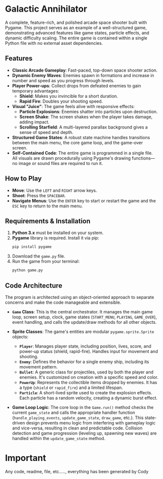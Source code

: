 # Galactic Annihilator

A complete, feature-rich, and polished arcade space shooter built with Pygame. This project serves as an example of a well-structured game, demonstrating advanced features like game states, particle effects, and dynamic difficulty scaling. The entire game is contained within a single Python file with no external asset dependencies.



## Features

*   **Classic Arcade Gameplay**: Fast-paced, top-down space shooter action.
*   **Dynamic Enemy Waves**: Enemies spawn in formations and increase in number and speed as you progress through levels.
*   **Player Power-ups**: Collect drops from defeated enemies to gain temporary advantages:
    *   **Shield**: Makes you invincible for a short duration.
    *   **Rapid Fire**: Doubles your shooting speed.
*   **Visual "Juice"**: The game feels alive with responsive effects:
    *   **Particle Explosions**: Enemies shatter into particles upon destruction.
    *   **Screen Shake**: The screen shakes when the player takes damage, adding impact.
    *   **Scrolling Starfield**: A multi-layered parallax background gives a sense of speed and depth.
*   **Structured Game States**: A robust state machine handles transitions between the main menu, the core game loop, and the game-over screen.
*   **Self-Contained Code**: The entire game is programmed in a single file. All visuals are drawn procedurally using Pygame's drawing functions—no image or sound files are required to run it.

## How to Play

*   **Move**: Use the `LEFT` and `RIGHT` arrow keys.
*   **Shoot**: Press the `SPACEBAR`.
*   **Navigate Menus**: Use the `ENTER` key to start or restart the game and the `ESC` key to return to the main menu.

## Requirements & Installation

1.  **Python 3.x** must be installed on your system.
2.  **Pygame** library is required. Install it via pip:
    ```bash
    pip install pygame
    ```
3.  Download the `game.py` file.
4.  Run the game from your terminal:
    ```bash
    python game.py
    ```

## Code Architecture

The program is architected using an object-oriented approach to separate concerns and make the code manageable and extensible.

*   **`Game` Class**: This is the central orchestrator. It manages the main game loop, screen setup, clock, game states (`START_MENU`, `PLAYING`, `GAME_OVER`), event handling, and calls the update/draw methods for all other objects.

*   **Sprite Classes**: The game's entities are modular `pygame.sprite.Sprite` objects:
    *   **`Player`**: Manages player state, including position, lives, score, and power-up status (shield, rapid-fire). Handles input for movement and shooting.
    *   **`Enemy`**: Defines the behavior for a single enemy ship, including its movement pattern.
    *   **`Bullet`**: A generic class for projectiles, used by both the player and enemies. It's customized on creation with a specific speed and color.
    *   **`PowerUp`**: Represents the collectible items dropped by enemies. It has a type (`shield` or `rapid_fire`) and a limited lifespan.
    *   **`Particle`**: A short-lived sprite used to create the explosion effects. Each particle has a random velocity, creating a dynamic burst effect.

*   **Game Loop Logic**: The core loop in the `Game.run()` method checks the current `game_state` and calls the appropriate handler function (`handle_playing_events`, `update_game_state`, `draw_game`, etc.). This state-driven design prevents menu logic from interfering with gameplay logic and vice-versa, resulting in clean and predictable code. Collision detection and game progression (leveling up, spawning new waves) are handled within the `update_game_state` method.

# Important

Any code, readme, file, etc....., everything has been generated by Cody
